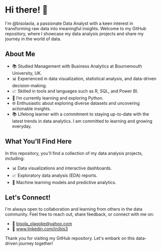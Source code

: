 
# Hi there! 👋

I'm @bisolaola, a passionate Data Analyst with a keen interest in transforming raw data into meaningful insights. Welcome to my GitHub repository, where I showcase my data analysis projects and share my journey in the world of data.

## About Me

- 📚 Studied Management with Business Analytics at Bournemouth University, UK. 
- 📊 Experienced in data visualization, statistical analysis, and data-driven decision-making.
- 📈 Skilled in tools and languages such as R, SQL, and Power BI.
- 🌱 I’m currently learning and exploring Python. 
- 🌐 Enthusiastic about exploring diverse datasets and uncovering actionable insights.
- 📚 Lifelong learner with a commitment to staying up-to-date with the latest trends in data analytics. I am committed to learning and growing everyday. 

## What You'll Find Here

In this repository, you'll find a collection of my data analysis projects, including:

- 📊 Data visualizations and interactive dashboards.
- 📈 Exploratory data analysis (EDA) reports.
- 🧠 Machine learning models and predictive analytics.

## Let's Connect!

I'm always open to collaboration and learning from others in the data community. Feel free to reach out, share feedback, or connect with me on:

- 📧 bisola_olagoke@yahoo.com
- 💼 www.linkedin.com/in/bis3

Thank you for visiting my GitHub repository. Let's embark on this data-driven journey together!

<!---
bisolaola/bisolaola is a ✨ special ✨ repository because its `README.md` (this file) appears on your GitHub profile.
You can click the Preview link to take a look at your changes.
--->
